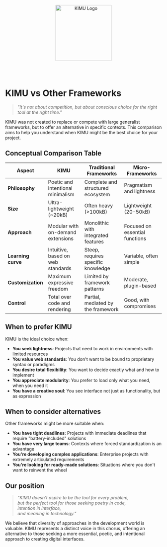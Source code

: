 <p align="center">
  <img src="/images/logo_kimu.png" alt="KIMU Logo" width="180" />
</p>
<br>
<br>

# KIMU vs Other Frameworks

> _"It's not about competition, but about conscious choice for the right tool at the right time."_

KIMU was not created to replace or compete with large generalist frameworks, but to offer an alternative in specific contexts. This comparison aims to help you understand when KIMU might be the best choice for your project.

## Conceptual Comparison Table

| Aspect | KIMU | Traditional Frameworks | Micro-Frameworks |
|---------|------|------------------------|----------------|
| **Philosophy** | Poetic and intentional minimalism | Complete and structured ecosystem | Pragmatism and lightness |
| **Size** | Ultra-lightweight (~20kB) | Often heavy (>100kB) | Lightweight (20-50kB) |
| **Approach** | Modular with on-demand extensions | Monolithic with integrated features | Focused on essential functions |
| **Learning curve** | Intuitive, based on web standards | Steep, requires specific knowledge | Variable, often simple |
| **Customization** | Maximum expressive freedom | Limited by framework patterns | Moderate, plugin-based |
| **Control** | Total over code and rendering | Partial, mediated by the framework | Good, with compromises |

## When to prefer KIMU

KIMU is the ideal choice when:

- **You seek lightness**: Projects that need to work in environments with limited resources
- **You value web standards**: You don't want to be bound to proprietary syntax or paradigms
- **You desire total flexibility**: You want to decide exactly what and how to implement
- **You appreciate modularity**: You prefer to load only what you need, when you need it
- **You have a creative soul**: You see interface not just as functionality, but as expression

## When to consider alternatives

Other frameworks might be more suitable when:

- **You have tight deadlines**: Projects with immediate deadlines that require "battery-included" solutions
- **You have very large teams**: Contexts where forced standardization is an advantage
- **You're developing complex applications**: Enterprise projects with extremely articulated requirements
- **You're looking for ready-made solutions**: Situations where you don't want to reinvent the wheel

## Our position

> _"KIMU doesn't aspire to be the tool for every problem,_  
> _but the perfect tool for those seeking poetry in code,_  
> _intention in interface,_  
> _and meaning in technology."_

We believe that diversity of approaches in the development world is valuable. KIMU represents a distinct voice in this chorus, offering an alternative to those seeking a more essential, poetic, and intentional approach to creating digital interfaces.
